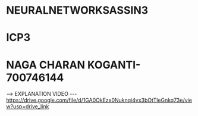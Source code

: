 # NEURALNETWORKSASSIN3
# ICP3
# NAGA CHARAN KOGANTI-700746144

 --> EXPLANATION VIDEO --- https://drive.google.com/file/d/1GA0OkEzx0Nuknqi4vx3bOtTleGnkq73e/view?usp=drive_link
